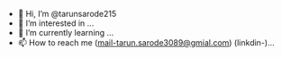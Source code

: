 - 👋 Hi, I’m @tarunsarode215
- 👀 I’m interested in ...
- 🌱 I’m currently learning ...
- 📫 How to reach me (mail-tarun.sarode3089@gmial.com) (linkdin-)...

<!---
tarunsarode215/tarunsarode215 is a ✨ special ✨ repository because its `README.md` (this file) appears on your GitHub profile.
You can click the Preview link to take a look at your changes.
--->
